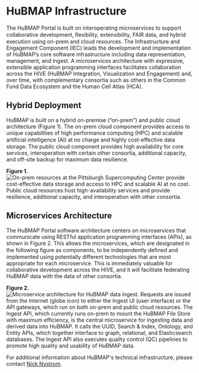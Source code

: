 # HuBMAP Infrastructure
The HuBMAP Portal is built on interoperating microservices to support collaborative development, ﬂexibility, extensibility, FAIR data, and hybrid execution using on-prem and cloud resources. The Infrastructure and Engagement Component (IEC) leads the development and implementation of HuBMAP’s core software infrastructure including data representation, management, and ingest. A microservices architecture with expressive, extensible application programming interfaces facilitates collaboration across the HIVE (HuBMAP Integration, Visualization and Engagement) and, over time, with complementary consortia such as others in the Common Fund Data Ecosystem and the Human Cell Atlas (HCA).


## Hybrid Deployment
HuBMAP is built on a hybrid on-premise (“on-prem”) and public cloud architecture (Figure 1). The on-prem cloud component provides access to unique capabilities of high performance computing (HPC) and scalable artiﬁcial intelligence (AI) at no charge and highly cost-effective data storage. The public cloud component provides high availability for core services, interoperation with certain other consortia, additional capacity, and off-site backup for maximum data resilience.

**Figure 1.**
![On-prem resources at the Pittsburgh Supercomputing Center provide cost-effective data storage and access to HPC and scalable AI at no cost. Public cloud resources host high-availability services and provide resilience, additional capacity, and interoperation with other consortia.](https://lh5.googleusercontent.com/TdWwhdNsarLTro4E5pK0YKF63sU7yLDFWoQFByuZrOoLgtmwWok9zYaxV5XoXBYrkpj16xzHJ6cM3Tzai4e6EdGse1bKLGfb_tSRjwEkQVu0xNsFhihfbk_XaVYzOEeg0cjiB9Og)

## Microservices Architecture
The HuBMAP Portal software architecture centers on microservices that communicate using RESTful application programming interfaces (APIs), as shown in Figure 2. This allows the microservices, which are designated in the following ﬁgure as components, to be independently deﬁned and implemented using potentially different technologies that are most appropriate for each microservice. This is immediately valuable for collaborative development across the HIVE, and it will facilitate federating HuBMAP data with the data of other consortia.

**Figure 2.**
![Microservice architecture for HuBMAP data ingest. Requests are issued from the Internet (globe icon) to either the Ingest UI (user interface) or the API gateways, which run on both on-prem and public cloud resources. The Ingest API, which currently runs on-prem to mount the HuBMAP File Store with maximum efficiency, is the central microservice for ingesting data and derived data into HuBMAP. It calls the UUID, Search & Index, Ontology, and Entity APIs, which together interface to graph, relational, and Elasticsearch databases. The Ingest API also executes quality control (QC) pipelines to promote high quality and usability of HuBMAP data.](https://lh6.googleusercontent.com/6W9DvwcZAh-QUyz_B7ybyT9A8TgQpHqAITQCgLT9YVRvtaAvqFo1UsMO7Nar5dI8tE-N2sLE5t02TciJc3f6Kj2eNeqqB3GaboGZwSpJ0z0WcbDgRKs4f3do9SQTm-_mjcM3dTW6)

For additional information about HuBMAP's technical infrastructure, please contact [Nick Nystrom](mailto:nystrom@psc.edu).